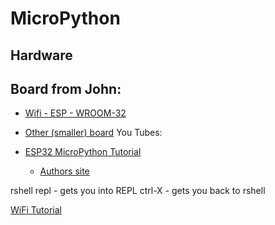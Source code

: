 # MicroPython

## Hardware

Board from John:
---
* [Wifi - ESP - WROOM-32](https://www.ebay.com/itm/ESP-32S-ESP32-Development-Board-2-4GHz-Dual-Mode-WiFi-Bluetooth-Antenna-Module/253023065174?hash=item3ae9599456:g:9I4AAOSwbiFZWGY6)

* [Other (smaller) board](http://digistump.com/oak/)
You Tubes:
* [ESP32 MicroPython Tutorial](https://www.youtube.com/watch?v=w15-EQASP_Y)
  * [Authors site](https://www.rototron.info/raspberry-pi-esp32-micropython-tutorial/)

rshell
  repl - gets you into REPL
    ctrl-X - gets you back to rshell

[WiFi Tutorial](https://www.dfrobot.com/blog-688.html)


